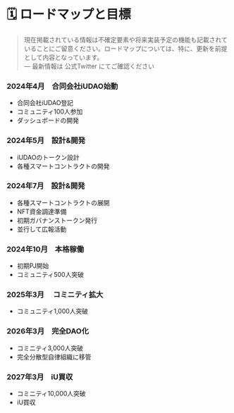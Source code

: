 # 🗓️ ロードマップと目標

> 現在掲載されている情報は不確定要素や将来実装予定の機能も記載されていることにご留意ください。ロードマップについては、特に、更新を前提として内容となっています。\
> — 最新情報は 公式Twitter にてご確認ください

### 2024年4月　合同会社iUDAO始動

* 合同会社iUDAO登記
* コミュニティ100人参加
* ダッシュボードの開発

### 2024年5月　設計&開発

* iUDAOのトークン設計
* 各種スマートコントラクトの開発

### 2024年7月　設計&開発

* 各種スマートコントラクトの展開
* NFT資金調達準備
* 初期ガバナンストークン発行
* 並行して広報活動

### 2024年10月　本格稼働

* 初期PJ開始
* コミュニティ500人突破

### 2025年3月 　コミニティ拡大

* コミュニティ1,000人突破

### 2026年3月　完全DAO化

* コミニティ3,000人突破
* 完全分散型自律組織に移管

### 2027年3月　iU買収

* コミニティ10,000人突破
* iU買収
